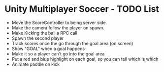# Unity Multiplayer Soccer - TODO List

- Move the ScoreController to being server side.
- Make the camera follow the player on spawn.
- Make Kicking the ball a RPC call
- Spawn the second player
- Track scores once the go through the goal area (on screen)
- Show "GOAL" when a goal happens
- Make it so a player can't go into the goal area
- Put a red and blue highlight on each goal, so you can tell which is which
- Animate paddle on kick